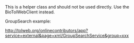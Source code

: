 This is a helper class and should not be used directly. Use the BioTolWebClient instead.

GroupSearch example:

http://tolweb.org/onlinecontributors/app?service=external&page=xml/GroupSearchService&group=xxx 

